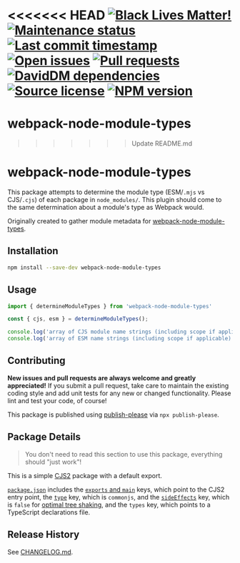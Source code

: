 <<<<<<< HEAD
[![Black Lives Matter!](https://api.ergodark.com/badges/blm "Join the movement!")](https://secure.actblue.com/donate/ms_blm_homepage_2019)
[![Maintenance status](https://img.shields.io/maintenance/active/2020 "Is this package maintained?")](https://www.npmjs.com/package/webpack-node-module-types)
[![Last commit timestamp](https://img.shields.io/github/last-commit/xunnamius/webpack-node-module-types/develop "When was the last commit to the official repo?")](https://www.npmjs.com/package/webpack-node-module-types)
[![Open issues](https://img.shields.io/github/issues/xunnamius/webpack-node-module-types "Number of known issues with this package")](https://www.npmjs.com/package/webpack-node-module-types)
[![Pull requests](https://img.shields.io/github/issues-pr/xunnamius/webpack-node-module-types "Number of open pull requests")](https://www.npmjs.com/package/webpack-node-module-types)
[![DavidDM dependencies](https://img.shields.io/david/xunnamius/webpack-node-module-types "Status of this package's dependencies")](https://david-dm.org/xunnamius/webpack-node-module-types)
[![Source license](https://img.shields.io/npm/l/webpack-node-module-types "This package's source license")](https://www.npmjs.com/package/webpack-node-module-types)
[![NPM version](https://api.ergodark.com/badges/npm-pkg-version/webpack-node-module-types "Install this package using npm or yarn!")](https://www.npmjs.com/package/webpack-node-module-types)
=======
# webpack-node-module-types
>>>>>>> Update README.md

# webpack-node-module-types

This package attempts to determine the module type (ESM/`.mjs` vs CJS/`.cjs`) of
each package in `node_modules/`. This plugin should come to the same
determination about a module's type as Webpack would.

Originally created to gather module metadata for
[webpack-node-module-types](https://github.com/Xunnamius/webpack-node-module-types).

## Installation

```Bash
npm install --save-dev webpack-node-module-types
```

## Usage

```TypeScript
import { determineModuleTypes } from 'webpack-node-module-types'

const { cjs, esm } = determineModuleTypes();

console.log('array of CJS module name strings (including scope if applicable):', cjs);
console.log('array of ESM name strings (including scope if applicable):', esm);
```

## Contributing

**New issues and pull requests are always welcome and greatly appreciated!** If
you submit a pull request, take care to maintain the existing coding style and
add unit tests for any new or changed functionality. Please lint and test your
code, of course!

This package is published using
[publish-please](https://www.npmjs.com/package/publish-please) via `npx
publish-please`.

## Package Details

> You don't need to read this section to use this package, everything should
"just work"!

This is a simple [CJS2](https://github.com/webpack/webpack/issues/1114) package
with a default export.

[`package.json`](package.json) includes the [`exports` and
`main`][exports-main-key] keys, which point to the CJS2 entry point, the
[`type`][local-pkg] key, which is `commonjs`, and the
[`sideEffects`][side-effects-key] key, which is `false` for [optimal tree
shaking][tree-shaking], and the `types` key, which points to a TypeScript
declarations file.

## Release History

See [CHANGELOG.md](CHANGELOG.md).

[side-effects-key]: https://webpack.js.org/guides/tree-shaking/#mark-the-file-as-side-effect-free
[exports-main-key]: https://github.com/nodejs/node/blob/8d8e06a345043bec787e904edc9a2f5c5e9c275f/doc/api/packages.md#package-entry-points
[tree-shaking]: https://webpack.js.org/guides/tree-shaking
[local-pkg]: https://github.com/nodejs/node/blob/8d8e06a345043bec787e904edc9a2f5c5e9c275f/doc/api/packages.md#type
